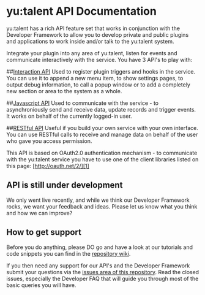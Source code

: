yu:talent API Documentation
===

yu:talent has a rich API feature set that works in conjunction with the Developer Framework to allow you to develop private and public plugins and applications to work inside and/or talk to the yu:talent system.  

Integrate your plugin into any area of yu:talent, listen for events and communicate interactively with the service. You have 3 API's to play with:

##[Interaction API](https://github.com/oneworldmarket/yutalent-api/tree/master/stuff/INTERACTION_API)
Used to register plugin triggers and hooks in the service. You can use it to append a new menu item, to show settings pages, to output debug information, to call a popup window or to add a completely new section or area to the system as a whole.

##[Javascript API](https://github.com/oneworldmarket/yutalent-api/tree/master/stuff/JS_API)
Used to communicate with the service - to asynchroniously send and receive data, update records and trigger events. It works on behalf of the currently logged-in user.

##[RESTful API](https://github.com/oneworldmarket/yutalent-api/tree/master/stuff/REST_API)
Useful if you build your own service with your own interface. You can use RESTful calls to receive and manage data on behalf of the user who gave you access permission.  

This API is based on OAuth2.0 authentication mechanism - to communicate with the yu:talent service you have to use one of the client libraries listed on this page: [http://oauth.net/2/][1]

[1]: http://oauth.net/2/

## API is still under development
We only went live recently, and while we think our Developer Framework rocks, we want your feedback and ideas. Please let us know what you think and how we can improve?

## How to get support
Before you do anything, please DO go and have a look at our tutorials and code snippets you can find in the [repository wiki](https://github.com/oneworldmarket/yutalent-api/wiki).

If you then need any support for our API's and the Developer Framework submit your questions via the [issues area of this repository](https://github.com/oneworldmarket/yutalent-api/issues?labels=&page=1&state=closed). Read the closed issues, especially the Developer FAQ that will guide you through most of the basic queries you will have.
